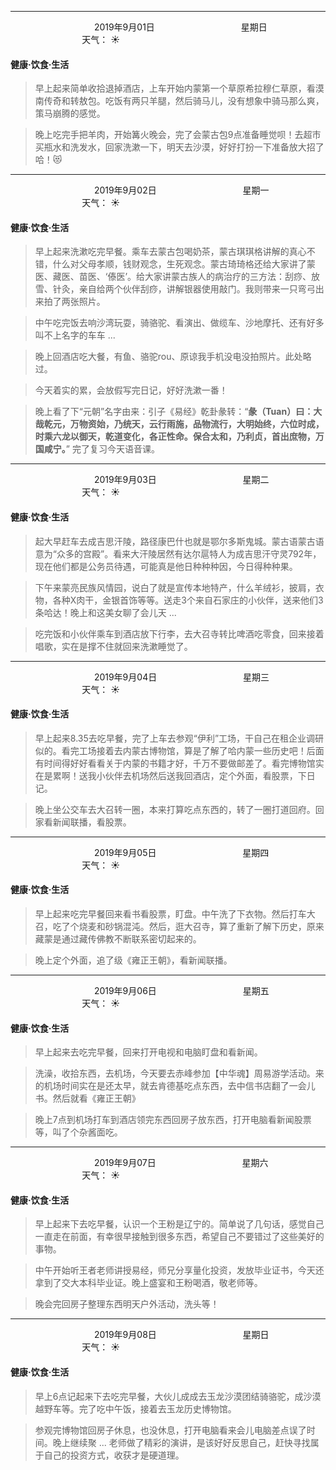 ***
&nbsp;&nbsp;&nbsp;&nbsp;&nbsp;&nbsp;&nbsp;&nbsp;&nbsp;&nbsp;&nbsp;&nbsp;&nbsp;&nbsp;&nbsp;&nbsp;&nbsp;&nbsp;
&nbsp;&nbsp;&nbsp;&nbsp;&nbsp;&nbsp;&nbsp;&nbsp;&nbsp;&nbsp;&nbsp;&nbsp;&nbsp;&nbsp;           2019年9月01日
&nbsp;&nbsp;&nbsp;&nbsp;&nbsp;&nbsp;&nbsp;&nbsp;&nbsp;&nbsp;&nbsp;&nbsp;&nbsp;&nbsp;&nbsp;&nbsp;&nbsp;&nbsp;
&nbsp;&nbsp;&nbsp;&nbsp;&nbsp;&nbsp;&nbsp;&nbsp;&nbsp;&nbsp;&nbsp;&nbsp;&nbsp;&nbsp;                星期日
&nbsp;&nbsp;&nbsp;&nbsp;&nbsp;&nbsp;&nbsp;&nbsp;&nbsp;&nbsp;&nbsp;&nbsp;&nbsp;&nbsp;&nbsp;&nbsp;&nbsp;&nbsp;
&nbsp;&nbsp;&nbsp;&nbsp;&nbsp;&nbsp;&nbsp;&nbsp;&nbsp;&nbsp;&nbsp;&nbsp;&nbsp;&nbsp;&nbsp;&nbsp;&nbsp;&nbsp;
&nbsp;&nbsp;&nbsp;&nbsp;&nbsp;&nbsp;&nbsp;&nbsp;&nbsp;                                       天气： :sunny:


#### 健康·饮食·生活
>早上起来简单收拾退掉酒店，上车开始内蒙第一个草原希拉穆仁草原，看漠南传奇和转敖包。吃饭有两只羊腿，然后骑马儿，没有想象中骑马那么爽，策马崩腾的感觉。

>晚上吃完手把羊肉，开始篝火晚会，完了会蒙古包9点准备睡觉呗！去超市买瓶水和洗发水，回家洗漱一下，明天去沙漠，好好打扮一下准备放大招了哈！:heart_eyes_cat:


***
&nbsp;&nbsp;&nbsp;&nbsp;&nbsp;&nbsp;&nbsp;&nbsp;&nbsp;&nbsp;&nbsp;&nbsp;&nbsp;&nbsp;&nbsp;&nbsp;&nbsp;&nbsp;
&nbsp;&nbsp;&nbsp;&nbsp;&nbsp;&nbsp;&nbsp;&nbsp;&nbsp;&nbsp;&nbsp;&nbsp;&nbsp;&nbsp;           2019年9月02日
&nbsp;&nbsp;&nbsp;&nbsp;&nbsp;&nbsp;&nbsp;&nbsp;&nbsp;&nbsp;&nbsp;&nbsp;&nbsp;&nbsp;&nbsp;&nbsp;&nbsp;&nbsp;
&nbsp;&nbsp;&nbsp;&nbsp;&nbsp;&nbsp;&nbsp;&nbsp;&nbsp;&nbsp;&nbsp;&nbsp;&nbsp;&nbsp;                星期一
&nbsp;&nbsp;&nbsp;&nbsp;&nbsp;&nbsp;&nbsp;&nbsp;&nbsp;&nbsp;&nbsp;&nbsp;&nbsp;&nbsp;&nbsp;&nbsp;&nbsp;&nbsp;
&nbsp;&nbsp;&nbsp;&nbsp;&nbsp;&nbsp;&nbsp;&nbsp;&nbsp;&nbsp;&nbsp;&nbsp;&nbsp;&nbsp;&nbsp;&nbsp;&nbsp;&nbsp;
&nbsp;&nbsp;&nbsp;&nbsp;&nbsp;&nbsp;&nbsp;&nbsp;&nbsp;                                       天气： :sunny:


#### 健康·饮食·生活
>早上起来洗漱吃完早餐。乘车去蒙古包喝奶茶，蒙古琪琪格讲解的真心不错，什么对父母孝顺，钱财观念，生死观念。蒙古琦琦格还给大家讲了蒙医、藏医、苗医、‘傣医’。给大家讲蒙古族人的病治疗的三方法：刮痧、放雪、针灸，亲自给两个伙伴刮痧，讲解银器使用敲门。我则带来一只弯弓出来拍了两张照片。

>中午吃完饭去响沙湾玩耍，骑骆驼、看演出、做缆车、沙地摩托、还有好多叫不上名字的车车 ...

>晚上回酒店吃大餐，有鱼、骆驼rou、原谅我手机没电没拍照片。此处略过。

>今天着实的累，会放假写完日记，好好洗漱一番！

>晚上看了下“元朝”名字由来：引子《易经》乾卦彖转：“**彖（Tuan）曰：大哉乾元，万物资始，乃统天，云行雨施，品物流行，大明始终，六位时成，时乘六龙以御天，乾道变化，各正性命。保合太和，乃利贞，首出庶物，万国咸宁。**”  完了复习今天语音课。


***
&nbsp;&nbsp;&nbsp;&nbsp;&nbsp;&nbsp;&nbsp;&nbsp;&nbsp;&nbsp;&nbsp;&nbsp;&nbsp;&nbsp;&nbsp;&nbsp;&nbsp;&nbsp;
&nbsp;&nbsp;&nbsp;&nbsp;&nbsp;&nbsp;&nbsp;&nbsp;&nbsp;&nbsp;&nbsp;&nbsp;&nbsp;&nbsp;           2019年9月03日
&nbsp;&nbsp;&nbsp;&nbsp;&nbsp;&nbsp;&nbsp;&nbsp;&nbsp;&nbsp;&nbsp;&nbsp;&nbsp;&nbsp;&nbsp;&nbsp;&nbsp;&nbsp;
&nbsp;&nbsp;&nbsp;&nbsp;&nbsp;&nbsp;&nbsp;&nbsp;&nbsp;&nbsp;&nbsp;&nbsp;&nbsp;&nbsp;                星期二
&nbsp;&nbsp;&nbsp;&nbsp;&nbsp;&nbsp;&nbsp;&nbsp;&nbsp;&nbsp;&nbsp;&nbsp;&nbsp;&nbsp;&nbsp;&nbsp;&nbsp;&nbsp;
&nbsp;&nbsp;&nbsp;&nbsp;&nbsp;&nbsp;&nbsp;&nbsp;&nbsp;&nbsp;&nbsp;&nbsp;&nbsp;&nbsp;&nbsp;&nbsp;&nbsp;&nbsp;
&nbsp;&nbsp;&nbsp;&nbsp;&nbsp;&nbsp;&nbsp;&nbsp;&nbsp;                                       天气： :sunny:


#### 健康·饮食·生活
>起大早赶车去成吉思汗陵，路径康巴什也就是鄂尔多斯鬼城。蒙古语蒙古语意为“众多的宫殿”。看来大汗陵居然有达尔扈特人为成吉思汗守灵792年，现在他们都是公务员待遇，可能真是他日种种种因，今日得种种果。

>下午来蒙亮民族风情园，说白了就是宣传本地特产，什么羊绒衫，披肩，衣物，各种X肉干，金银首饰等等。送走3个来自石家庄的小伙伴，送来他们3条哈达！晚上和这美女聊了会儿天 ...


>吃完饭和小伙伴乘车到酒店放下行李，去大召寺转比啤酒吃零食，回来接着唱歌，实在是撑不住就回来洗漱睡觉了。

***
&nbsp;&nbsp;&nbsp;&nbsp;&nbsp;&nbsp;&nbsp;&nbsp;&nbsp;&nbsp;&nbsp;&nbsp;&nbsp;&nbsp;&nbsp;&nbsp;&nbsp;&nbsp;
&nbsp;&nbsp;&nbsp;&nbsp;&nbsp;&nbsp;&nbsp;&nbsp;&nbsp;&nbsp;&nbsp;&nbsp;&nbsp;&nbsp;           2019年9月04日
&nbsp;&nbsp;&nbsp;&nbsp;&nbsp;&nbsp;&nbsp;&nbsp;&nbsp;&nbsp;&nbsp;&nbsp;&nbsp;&nbsp;&nbsp;&nbsp;&nbsp;&nbsp;
&nbsp;&nbsp;&nbsp;&nbsp;&nbsp;&nbsp;&nbsp;&nbsp;&nbsp;&nbsp;&nbsp;&nbsp;&nbsp;&nbsp;                星期三
&nbsp;&nbsp;&nbsp;&nbsp;&nbsp;&nbsp;&nbsp;&nbsp;&nbsp;&nbsp;&nbsp;&nbsp;&nbsp;&nbsp;&nbsp;&nbsp;&nbsp;&nbsp;
&nbsp;&nbsp;&nbsp;&nbsp;&nbsp;&nbsp;&nbsp;&nbsp;&nbsp;&nbsp;&nbsp;&nbsp;&nbsp;&nbsp;&nbsp;&nbsp;&nbsp;&nbsp;
&nbsp;&nbsp;&nbsp;&nbsp;&nbsp;&nbsp;&nbsp;&nbsp;&nbsp;                                       天气： :sunny:


#### 健康·饮食·生活
>早上起来8.35去吃早餐，完了上车去参观“伊利”工场，干自己在租企业调研似的。看完工场接着去内蒙古博物馆，算是了解了哈内蒙一些历史吧！后面有时间得好好看看关于内蒙的书籍才好，千万不要做邮差了。看完博物馆实在是累啊！送我小伙伴去机场然后送我回酒店，定个外面，看股票，下日记。

>晚上坐公交车去大召转一圈，本来打算吃点东西的，转了一圈打道回府。回家看新闻联播，看股票。


***
&nbsp;&nbsp;&nbsp;&nbsp;&nbsp;&nbsp;&nbsp;&nbsp;&nbsp;&nbsp;&nbsp;&nbsp;&nbsp;&nbsp;&nbsp;&nbsp;&nbsp;&nbsp;
&nbsp;&nbsp;&nbsp;&nbsp;&nbsp;&nbsp;&nbsp;&nbsp;&nbsp;&nbsp;&nbsp;&nbsp;&nbsp;&nbsp;           2019年9月05日
&nbsp;&nbsp;&nbsp;&nbsp;&nbsp;&nbsp;&nbsp;&nbsp;&nbsp;&nbsp;&nbsp;&nbsp;&nbsp;&nbsp;&nbsp;&nbsp;&nbsp;&nbsp;
&nbsp;&nbsp;&nbsp;&nbsp;&nbsp;&nbsp;&nbsp;&nbsp;&nbsp;&nbsp;&nbsp;&nbsp;&nbsp;&nbsp;                星期四
&nbsp;&nbsp;&nbsp;&nbsp;&nbsp;&nbsp;&nbsp;&nbsp;&nbsp;&nbsp;&nbsp;&nbsp;&nbsp;&nbsp;&nbsp;&nbsp;&nbsp;&nbsp;
&nbsp;&nbsp;&nbsp;&nbsp;&nbsp;&nbsp;&nbsp;&nbsp;&nbsp;&nbsp;&nbsp;&nbsp;&nbsp;&nbsp;&nbsp;&nbsp;&nbsp;&nbsp;
&nbsp;&nbsp;&nbsp;&nbsp;&nbsp;&nbsp;&nbsp;&nbsp;&nbsp;                                       天气： :sunny:


#### 健康·饮食·生活
>早上起来吃完早餐回来看书看股票，盯盘。中午洗了下衣物。然后打车大召，吃了个烧麦和砂锅混沌。然后，逛大召寺，算了重新了解下历史，原来藏蒙是通过藏传佛教不断联系密切起来的。

>晚上定个外面，追了级《雍正王朝》，看新闻联播。


***
&nbsp;&nbsp;&nbsp;&nbsp;&nbsp;&nbsp;&nbsp;&nbsp;&nbsp;&nbsp;&nbsp;&nbsp;&nbsp;&nbsp;&nbsp;&nbsp;&nbsp;&nbsp;
&nbsp;&nbsp;&nbsp;&nbsp;&nbsp;&nbsp;&nbsp;&nbsp;&nbsp;&nbsp;&nbsp;&nbsp;&nbsp;&nbsp;           2019年9月06日
&nbsp;&nbsp;&nbsp;&nbsp;&nbsp;&nbsp;&nbsp;&nbsp;&nbsp;&nbsp;&nbsp;&nbsp;&nbsp;&nbsp;&nbsp;&nbsp;&nbsp;&nbsp;
&nbsp;&nbsp;&nbsp;&nbsp;&nbsp;&nbsp;&nbsp;&nbsp;&nbsp;&nbsp;&nbsp;&nbsp;&nbsp;&nbsp;                星期五
&nbsp;&nbsp;&nbsp;&nbsp;&nbsp;&nbsp;&nbsp;&nbsp;&nbsp;&nbsp;&nbsp;&nbsp;&nbsp;&nbsp;&nbsp;&nbsp;&nbsp;&nbsp;
&nbsp;&nbsp;&nbsp;&nbsp;&nbsp;&nbsp;&nbsp;&nbsp;&nbsp;&nbsp;&nbsp;&nbsp;&nbsp;&nbsp;&nbsp;&nbsp;&nbsp;&nbsp;
&nbsp;&nbsp;&nbsp;&nbsp;&nbsp;&nbsp;&nbsp;&nbsp;&nbsp;                                       天气： :sunny:


#### 健康·饮食·生活
>早上起来去吃完早餐，回来打开电视和电脑盯盘和看新闻。

>洗澡，收拾东西，去机场，今天要去赤峰参加【中华魂】周易游学活动。来的机场时间实在是还太早，就去肯德基吃点东西，去中信书店翻了一会儿书。然后就看《雍正王朝》

>晚上7点到机场打车到酒店领完东西回房子放东西，打开电脑看新闻股票等，叫了个杂酱面吃。



***
&nbsp;&nbsp;&nbsp;&nbsp;&nbsp;&nbsp;&nbsp;&nbsp;&nbsp;&nbsp;&nbsp;&nbsp;&nbsp;&nbsp;&nbsp;&nbsp;&nbsp;&nbsp;
&nbsp;&nbsp;&nbsp;&nbsp;&nbsp;&nbsp;&nbsp;&nbsp;&nbsp;&nbsp;&nbsp;&nbsp;&nbsp;&nbsp;           2019年9月07日
&nbsp;&nbsp;&nbsp;&nbsp;&nbsp;&nbsp;&nbsp;&nbsp;&nbsp;&nbsp;&nbsp;&nbsp;&nbsp;&nbsp;&nbsp;&nbsp;&nbsp;&nbsp;
&nbsp;&nbsp;&nbsp;&nbsp;&nbsp;&nbsp;&nbsp;&nbsp;&nbsp;&nbsp;&nbsp;&nbsp;&nbsp;&nbsp;                星期六
&nbsp;&nbsp;&nbsp;&nbsp;&nbsp;&nbsp;&nbsp;&nbsp;&nbsp;&nbsp;&nbsp;&nbsp;&nbsp;&nbsp;&nbsp;&nbsp;&nbsp;&nbsp;
&nbsp;&nbsp;&nbsp;&nbsp;&nbsp;&nbsp;&nbsp;&nbsp;&nbsp;&nbsp;&nbsp;&nbsp;&nbsp;&nbsp;&nbsp;&nbsp;&nbsp;&nbsp;
&nbsp;&nbsp;&nbsp;&nbsp;&nbsp;&nbsp;&nbsp;&nbsp;&nbsp;                                       天气： :sunny:


#### 健康·饮食·生活
>早上起来下去吃早餐，认识一个王粉是辽宁的。简单说了几句话，感觉自己一直走在前面，有幸很早接触到很多东西，希望自己不要错过了这些美好的事物。

>中午开始听王者老师讲授易经，师兄分享量化投资，发放毕业证书，今天还拿到了交大本科毕业证。晚上盛宴和王粉喝酒，敬老师等。

>晚会完回房子整理东西明天户外活动，洗头等！



***
&nbsp;&nbsp;&nbsp;&nbsp;&nbsp;&nbsp;&nbsp;&nbsp;&nbsp;&nbsp;&nbsp;&nbsp;&nbsp;&nbsp;&nbsp;&nbsp;&nbsp;&nbsp;
&nbsp;&nbsp;&nbsp;&nbsp;&nbsp;&nbsp;&nbsp;&nbsp;&nbsp;&nbsp;&nbsp;&nbsp;&nbsp;&nbsp;           2019年9月08日
&nbsp;&nbsp;&nbsp;&nbsp;&nbsp;&nbsp;&nbsp;&nbsp;&nbsp;&nbsp;&nbsp;&nbsp;&nbsp;&nbsp;&nbsp;&nbsp;&nbsp;&nbsp;
&nbsp;&nbsp;&nbsp;&nbsp;&nbsp;&nbsp;&nbsp;&nbsp;&nbsp;&nbsp;&nbsp;&nbsp;&nbsp;&nbsp;                星期日
&nbsp;&nbsp;&nbsp;&nbsp;&nbsp;&nbsp;&nbsp;&nbsp;&nbsp;&nbsp;&nbsp;&nbsp;&nbsp;&nbsp;&nbsp;&nbsp;&nbsp;&nbsp;
&nbsp;&nbsp;&nbsp;&nbsp;&nbsp;&nbsp;&nbsp;&nbsp;&nbsp;&nbsp;&nbsp;&nbsp;&nbsp;&nbsp;&nbsp;&nbsp;&nbsp;&nbsp;
&nbsp;&nbsp;&nbsp;&nbsp;&nbsp;&nbsp;&nbsp;&nbsp;&nbsp;                                       天气： :sunny:


#### 健康·饮食·生活
>早上6点记起来下去吃完早餐，大伙儿成成去玉龙沙漠团结骑骆驼，成沙漠越野车等。完了吃中午饭，接着去玉龙历史博物馆。

>参观完博物馆回房子休息，也没休息，打开电脑看来会儿电脑差点误了时间。晚上继续聚 ... 老师做了精彩的演讲，是该好好反思自己，赶快寻找属于自己的投资方式，收获才是硬道理。

